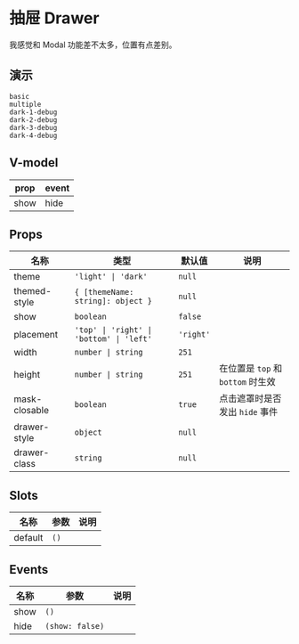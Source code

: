 # 抽屉 Drawer
我感觉和 Modal 功能差不太多，位置有点差别。
## 演示
```demo
basic
multiple
dark-1-debug
dark-2-debug
dark-3-debug
dark-4-debug
```
## V-model
|prop|event|
|-|-|
|show|hide|

## Props
|名称|类型|默认值|说明|
|-|-|-|-|
|theme|`'light' \| 'dark'`|`null`||
|themed-style|`{ [themeName: string]: object }`|`null`||
|show|`boolean`|`false`||
|placement|`'top' \| 'right' \| 'bottom' \| 'left'`|`'right'`||
|width|`number \| string`|`251`||
|height|`number \| string`|`251`|在位置是 `top` 和 `bottom` 时生效|
|mask-closable|`boolean`|`true`|点击遮罩时是否发出 `hide` 事件|
|drawer-style|`object`|`null`||
|drawer-class|`string`|`null`||

## Slots
|名称|参数|说明|
|-|-|-|
|default|`()`||

## Events
|名称|参数|说明|
|-|-|-|
|show|`()`||
|hide|`(show: false)`||